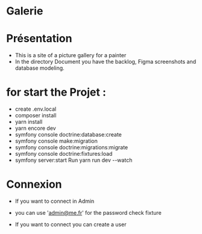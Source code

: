 # Galerie

# Présentation 

- This is a site of a picture gallery for a painter
- In the directory Document you have the backlog, Figma screenshots and database modeling.

# for start the Projet :

 - create .env.local
 - composer install
 - yarn install
 - yarn encore dev
 - symfony console doctrine:database:create
 - symfony console make:migration
 - symfony console doctrine:migrations:migrate
 - symfony console doctrine:fixtures:load
 - symfony server:start Run yarn run dev --watch

# Connexion

- If you want to connect in Admin
- you can use 'admin@me.fr' for the password check fixture

- If you want to connect you can create a user
